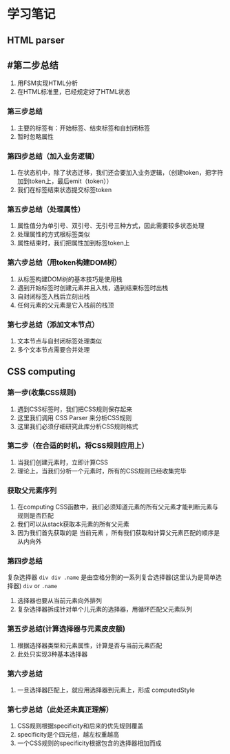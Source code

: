 # 学习笔记

## HTML parser

## #第二步总结

1. 用FSM实现HTML分析
2. 在HTML标准里，已经规定好了HTML状态

### 第三步总结

1. 主要的标签有：开始标签、结束标签和自封闭标签
2. 暂时忽略属性

### 第四步总结（加入业务逻辑）

1. 在状态机中，除了状态迁移，我们还会要加入业务逻辑，（创建token，把字符加到token上，最后emit（token））
2. 我们在标签结束状态提交标签token

### 第五步总结（处理属性）

1. 属性值分为单引号、双引号、无引号三种方式，因此需要较多状态处理
2. 处理属性的方式根标签类似
3. 属性结束时，我们把属性加到标签token上

### 第六步总结（用token构建DOM树）

1. 从标签构建DOM树的基本技巧是使用栈
2. 遇到开始标签时创建元素并且入栈，遇到结束标签时出栈
3. 自封闭标签入栈后立刻出栈
4. 任何元素的父元素是它入栈前的栈顶

### 第七步总结（添加文本节点）

1. 文本节点与自封闭标签处理类似
2. 多个文本节点需要合并处理

## CSS computing

### 第一步(收集CSS规则)

1. 遇到CSS标签时，我们把CSS规则保存起来
2. 这里我们调用 CSS Parser 来分析CSS规则
3. 这里我们必须仔细研究此库分析CSS规则格式

### 第二步（在合适的时机，将CSS规则应用上）

1. 当我们创建元素时，立即计算CSS
2. 理论上，当我们分析一个元素时，所有的CSS规则已经收集完毕

### 获取父元素序列

1. 在computing CSS函数中，我们必须知道元素的所有父元素才能判断元素与规则是否匹配
2. 我们可以从stack获取本元素的所有父元素
3. 因为我们首先获取的是 当前元素 ，所有我们获取和计算父元素匹配的顺序是从内向外

### 第四步总结

复杂选择器 `div div .name` 是由空格分割的一系列复合选择器(这里认为是简单选择器) `div` or `.name`

1. 选择器也要从当前元素向外排列
2. 复杂选择器拆成针对单个儿元素的选择器，用循环匹配父元素队列

### 第五步总结(计算选择器与元素皮皮额)

1. 根据选择器类型和元素属性，计算是否与当前元素匹配
2. 此处只实现3种基本选择器

### 第六步总结

1. 一旦选择器匹配上，就应用选择器到元素上，形成 computedStyle

### 第七步总结（此处还未真正理解）

1. CSS规则根据specificity和后来的优先规则覆盖
2. specificity是个四元组，越左权重越高
3. 一个CSS规则的specificity根据包含的选择器相加而成
